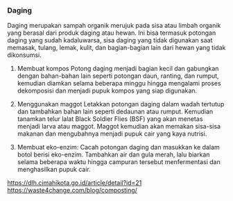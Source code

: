 

### Daging
Daging merupakan sampah organik merujuk pada sisa atau limbah organik yang berasal dari produk daging atau hewan. Ini bisa termasuk potongan daging yang sudah kadaluwarsa, sisa daging yang tidak digunakan saat memasak, tulang, lemak, kulit, dan bagian-bagian lain dari hewan yang tidak dikonsumsi.

1. Membuat kompos 
Potong daging menjadi bagian kecil dan gabungkan dengan bahan-bahan lain seperti potongan daun, ranting, dan rumput, kemudian diamkan selama beberapa minggu hingga mengalami proses dekomposisi dan menjadi pupuk kompos yang siap digunakan.

2. Menggunakan maggot
Letakkan potongan daging dalam wadah tertutup dan tambahkan bahan lain seperti dedaunan atau rumput. Kemudian tanamkan telur lalat Black Soldier Flies (BSF) yang akan menetas menjadi larva atau maggot. Maggot kemudian akan memakan sisa-sisa makanan dan mengubahnya menjadi pupuk cair yang kaya nutrisi.

3. Membuat eko-enzim: 
Cacah potongan daging dan masukkan ke dalam botol berisi eko-enzim. Tambahkan air dan gula merah, lalu biarkan selama beberapa waktu hingga campuran tersebut menfermentasi dan menghasilkan pupuk cair.

https://dlh.cimahikota.go.id/article/detail?id=21
https://waste4change.com/blog/composting/
